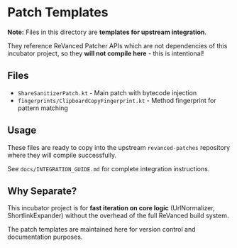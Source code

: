 # Patch Templates

**Note:** Files in this directory are **templates for upstream integration**.

They reference ReVanced Patcher APIs which are not dependencies of this incubator project, so they **will not compile here** - this is intentional!

## Files

- `ShareSanitizerPatch.kt` - Main patch with bytecode injection
- `fingerprints/ClipboardCopyFingerprint.kt` - Method fingerprint for pattern matching

## Usage

These files are ready to copy into the upstream `revanced-patches` repository where they will compile successfully.

See `docs/INTEGRATION_GUIDE.md` for complete integration instructions.

## Why Separate?

This incubator project is for **fast iteration on core logic** (UrlNormalizer, ShortlinkExpander) without the overhead of the full ReVanced build system.

The patch templates are maintained here for version control and documentation purposes.
